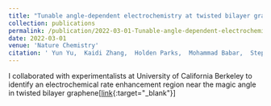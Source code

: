 ```yaml
---
title: "Tunable angle-dependent electrochemistry at twisted bilayer graphene with moiré flat bands"
collection: publications
permalink: /publication/2022-03-01-Tunable-angle-dependent-electrochemistry-at-twisted-bilayer-graphene-with-moir-flat-bands
date: 2022-03-01
venue: 'Nature Chemistry'
citation: ' Yun Yu,  Kaidi Zhang,  Holden Parks,  Mohammad Babar,  Stephen Carr,  Isaac Craig,  Madeline Van,  Artur Lyssenko,  Takashi Taniguchi,  Kenji Watanabe,  Venkatasubramanian Viswanathan,  D. Bediako, &quot;Tunable angle-dependent electrochemistry at twisted bilayer graphene with moiré flat bands.&quot; Nature Chemistry, 2022.'
---
```

I collaborated with experimentalists at University of California Berkeley to identify an electrochemical rate enhancement region near the magic angle in twisted bilayer graphene\[[link](https://www.nature.com/articles/s41557-021-00865-1){:target="_blank"}\]

